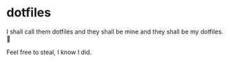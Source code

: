 # dotfiles

I shall call them dotfiles and they shall be mine and they shall be my dotfiles. 🐠

Feel free to steal, I know I did.

